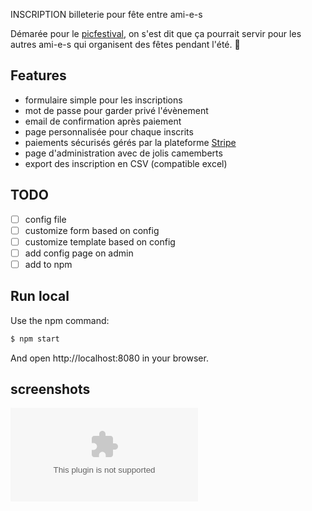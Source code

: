 INSCRIPTION
billeterie pour fête entre ami-e-s

Démarée pour le [picfestival](http://picfestival.com/), on s'est dit que ça pourrait servir pour les autres ami-e-s qui organisent des fêtes pendant l'été. 🤩

## Features
- formulaire simple pour les inscriptions
- mot de passe pour garder privé l'évènement
- email de confirmation après paiement
- page personnalisée pour chaque inscrits
- paiements sécurisés gérés par la plateforme [Stripe](https://github.com/stripe/stripe-node)
- page d'administration avec de jolis camemberts
- export des inscription en CSV (compatible excel)

## TODO

- [ ] config file
- [ ] customize form based on config
- [ ] customize template based on config
- [ ] add config page on admin
- [ ] add to npm

## Run local

Use the npm command:
```bash
$ npm start
```

And open http://localhost:8080 in your browser.

## screenshots

![vue du formulaire](https://screenshots.firefox.com/pkmk04cAClvaEOoD/picfestival.herokuapp.com)
